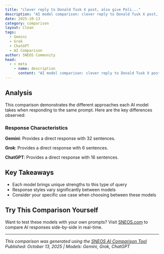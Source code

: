 ```yaml
---
title: "clever reply to Donald Tusk X post, also give Poli..."
description: "AI model comparison: clever reply to Donald Tusk X post, also give Polish and English version: Pisowcy pytają, czy tłumac..."
date: 2025-10-13
category: comparison
layout: Clean
tags:
  - Gemini
  - Grok
  - ChatGPT
  - AI Comparison
author: SNEOS Community
head:
  - - meta
    - name: description
      content: "AI model comparison: clever reply to Donald Tusk X post, also give Polish and English version: Pisowcy pytają, czy tłumaczyłem litewskiej pan..."
---
```


<ChatComparison
  title="clever reply to Donald Tusk X post, also give Poli..."
  prompt="clever reply to Donald Tusk X post, also give Polish and English version: Pisowcy pytają, czy tłumaczyłem litewskiej pani premier wszystkie okrzyki z trybun. “Donald matole…”przetłumaczyłem. Mam słabość do tego hasła - zawsze, kiedy je skandują, wygrywam wybory. Nie tłumaczyłem haseł: “jazda z  kur**mi”, “je**ć Izrael”, “policja je**na będzie” itp."
  :responses='{
    "Gemini": "Okay, here are a few options for a clever reply to Donald Tusk\u0027s X post, along with Polish and English versions:\n\n**Option 1 (Playing on the \u0022winning elections\u0022 theme):**\n\n*   **Polish:** \u0022W takim razie, Panie Premierze, mo\u017Ce warto cz\u0119\u015Bciej s\u0142ysze\u0107 \u0027Donald matole...\u0027 z trybun opozycji? Wygl\u0105da na to, \u017Ce to Pa\u0144ski szcz\u0119\u015Bliwy urok!\u0022\n*   **English:** \u0022In that case, Mr. Prime Minister, perhaps it would be beneficial to hear \u0027Donald you fool...\u0027 from the opposition stands more often? Seems like it\u0027s your lucky charm!\u0022\n\n**Option 2 (Sarcastic agreement):**\n\n*   **Polish:** \u0022Rozumiem. Priorytety t\u0142umaczeniowe ustalone. Najwa\u017Cniejsze to przet\u0142umaczy\u0107 \u0027Donald matole...\u0027 Reszta mniej istotna.\u0022\n*   **English:** \u0022I understand. Translation priorities established. The most important thing is to translate \u0027Donald you fool...\u0027 The rest is less important.\u0022\n\n**Option 3 (Focusing on the omitted translations):**\n\n*   **Polish:** \u0022A szkoda, bo te nieprzet\u0142umaczone has\u0142a wiele m\u00F3wi\u0105 o standardach moralnych niekt\u00F3rych Pana zwolennik\u00F3w.\u0022\n*   **English:** \u0022A pity, because those untranslated slogans say a lot about the moral standards of some of your supporters.\u0022\n\n**Option 4 (More direct/cheeky):**\n\n*   **Polish:** \u0022To teraz czekamy na t\u0142umaczenie \u0027Donald matole\u0027 dla Ursuli von der Leyen. Mo\u017Ce wtedy Komisja Europejska te\u017C zacznie wygrywa\u0107 wybory w Polsce?\u0022\n*   **English:** \u0022So now we\u0027re waiting for the translation of \u0027Donald you fool\u0027 for Ursula von der Leyen. Maybe then the European Commission will also start winning elections in Poland?\u0022\n\nTo make the most effective choice, consider:\n\n*   **Your audience:** Who are you trying to reach and what kind of tone will resonate with them?\n*   **Your goal:** Are you trying to be humorous, critical, or simply make a point?\n*   **Tusk\u0027s likely response:** Which reply will get under his skin the most (if that\u0027s your aim)?\n",
    "Grok": "### Clever Reply to Donald Tusk\u0027s X Post\n\n**English Version:**  \n\u0022Ah, the ultimate good luck charm: turning \u0027Donald matole\u0027 into an election victory anthem! No need to translate the rest \u2013 some chants are best left as PiS\u0027s private playlist of regrets. Keep winning! \uD83C\uDDF5\uD83C\uDDF1\u0022\n\n**Polish Version:**  \n\u0022Ach, ten ultimate charm: przekszta\u0142canie \u0027Donald matole\u0027 w hymn wyborczych zwyci\u0119stw! Reszty nie trzeba t\u0142umaczy\u0107 \u2013 niekt\u00F3re okrzyki najlepiej zostawi\u0107 jako prywatn\u0105 playlist\u0119 \u017Calu PiS-u. Wygrywaj dalej! \uD83C\uDDF5\uD83C\uDDF1\u0022",
    "ChatGPT": "Sure! Here\u0027s a clever reply to Donald Tusk\u0027s post, in both Polish and English:\n\n---\n\n**Polish version:**\n\n\u201EDonald matole\u201D \u2013 klasyka, kt\u00F3ra dzia\u0142a na wybory. Mo\u017Ce zamiast t\u0142umaczy\u0107, trzeba by zacz\u0105\u0107 si\u0119 zastanawia\u0107, co to za has\u0142a i sk\u0105d si\u0119 bior\u0105? A mo\u017Ce prawdziw\u0105 si\u0142\u0105 jest umiej\u0119tno\u015B\u0107 odr\u00F3\u017Cnienia humoru od nienawi\u015Bci? W ko\u0144cu wygrywa ten, kto rozumie sw\u00F3j nar\u00F3d... i czasem z niego potrafi si\u0119 po\u015Bmia\u0107. ;)\n\n---\n\n**English version:**\n\n\u201CDonald fool\u201D \u2013 a classic that wins elections. Maybe instead of translating, it\u2019s worth reflecting on what those chants really mean and where they come from? Perhaps the true strength lies in knowing the difference between humor and hate. After all, the one who wins is the one who understands their people... and sometimes can laugh at themselves. ;)\n\n---\n\nWould you like it more formal, more humorous, or a different tone?"
  }'
  published-date="14:34"
/>

## Analysis

This comparison demonstrates the different approaches each AI model takes when responding to the same prompt. Here are the key differences observed:

### Response Characteristics

**Gemini**: Provides a direct response with 32 sentences. 

**Grok**: Provides a direct response with 6 sentences. 

**ChatGPT**: Provides a direct response with 16 sentences. 

## Key Takeaways

- Each model brings unique strengths to this type of query
- Response styles vary significantly between models
- Consider your specific use case when choosing between these models

## Try This Comparison Yourself

Want to test these models with your own prompts? Visit [SNEOS.com](https://sneos.com) to compare AI responses side-by-side in real-time.

---

*This comparison was generated using the [SNEOS AI Comparison Tool](https://sneos.com)*
*Published: October 13, 2025 | Models: Gemini, Grok, ChatGPT*
